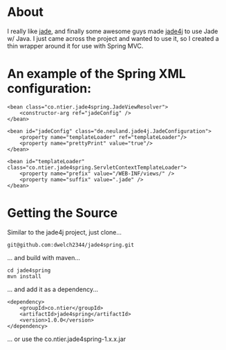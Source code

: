 About
=====
I really like [jade](https://github.com/visionmedia/jade#readme), and finally some awesome guys made [jade4j](https://github.com/neuland/jade4j) to use Jade w/ Java. I just came across the project and wanted to use it, so I created a thin wrapper around it for use with Spring MVC.   

An example of the Spring XML configuration:
=============================
	<bean class="co.ntier.jade4spring.JadeViewResolver">
		<constructor-arg ref="jadeConfig" />
	</bean>
	
	<bean id="jadeConfig" class="de.neuland.jade4j.JadeConfiguration">
		<property name="templateLoader" ref="templateLoader"/>
		<property name="prettyPrint" value="true"/>
	</bean>
	
	<bean id="templateLoader" class="co.ntier.jade4spring.ServletContextTemplateLoader">
		<property name="prefix" value="/WEB-INF/views/" />
		<property name="suffix" value=".jade" />
	</bean>
	
Getting the Source
==================

Similar to the jade4j project, just clone...

	git@github.com:dwelch2344/jade4spring.git

... and build with maven...

	cd jade4spring
	mvn install

... and add it as a dependency...

	<dependency>
		<groupId>co.ntier</groupId>
		<artifactId>jade4spring</artifactId>
		<version>1.0.0</version>
	</dependency>
	
... or use the co.ntier.jade4spring-1.x.x.jar